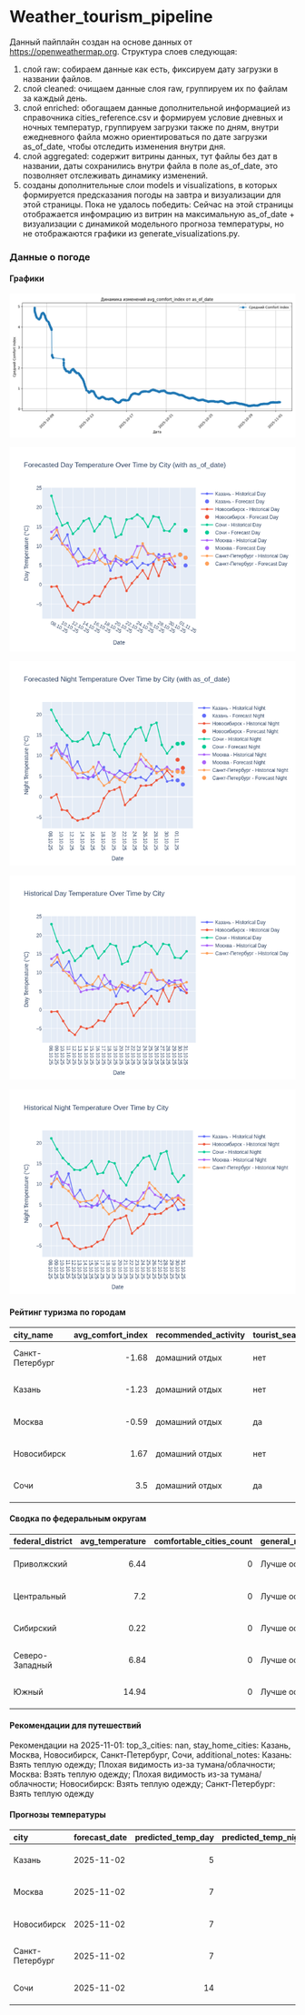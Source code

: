# Weather_tourism_pipeline
Данный пайплайн создан на основе данных от https://openweathermap.org.
Структура слоев следующая:
  1) слой raw: 
  собираем данные как есть, фиксируем дату загрузки в названии файлов.
  2) слой cleaned:
  очищаем данные слоя raw, группируем их по файлам за каждый день.
  3) слой enriched:
  обогащаем данные дополнительной информацией из справочника cities_reference.csv и формируем условие дневных и ночных температур,
  группируем загрузки также по дням, внутри ежедневного файла можно ориентироваться по дате загрузки as_of_date, чтобы отследить изменения внутри дня.
  4) слой aggregated:
   содержит витрины данных, тут файлы без дат в названии, даты сохранились внутри файла в поле as_of_date, это позволняет отслеживать динамику изменений.
  6) созданы дополнительные слои models и visualizations, в которых формируется предсказания погоды на завтра и визуализации для этой страницы.
  Пока не удалось победить: Сейчас на этой страницы отображается инфомрацию из витрин на максимальную as_of_date + визуализации с динамикой модельного прогноза температуры, 
  но не отображаются графики из generate_visualizations.py.
<!-- WEATHER DATA START -->
### Данные о погоде

#### Графики
![Comfort Index Trend](data/visualizations/comfort_index_trend.png)

![Forecasted Day Temperature](data/visualizations/forecasted_day_temperature.png)

![Forecasted Night Temperature](data/visualizations/forecasted_night_temperature.png)

![Historical Day Temperature](data/visualizations/historical_day_temperature.png)

![Historical Night Temperature](data/visualizations/historical_night_temperature.png)

#### Рейтинг туризма по городам
| city_name       |   avg_comfort_index | recommended_activity   | tourist_season_match   | tourism_season   | tour_recommendation       | as_of_date          |
|:----------------|--------------------:|:-----------------------|:-----------------------|:-----------------|:--------------------------|:--------------------|
| Санкт-Петербург |               -1.68 | домашний отдых         | нет                    | Май-Сентябрь     | домашний отдых вне сезона | 2025-11-01 10:22:00 |
| Казань          |               -1.23 | домашний отдых         | нет                    | Май-Сентябрь     | домашний отдых вне сезона | 2025-11-01 10:22:00 |
| Москва          |               -0.59 | домашний отдых         | да                     | Круглогодично    | домашний отдых в сезон    | 2025-11-01 10:22:00 |
| Новосибирск     |                1.67 | домашний отдых         | нет                    | Июнь-Август      | домашний отдых вне сезона | 2025-11-01 10:22:00 |
| Сочи            |                3.5  | домашний отдых         | да                     | Май-Октябрь      | домашний отдых в сезон    | 2025-11-01 10:22:00 |

#### Сводка по федеральным округам
| federal_district   |   avg_temperature |   comfortable_cities_count | general_recommendation   | as_of_date          |
|:-------------------|------------------:|---------------------------:|:-------------------------|:--------------------|
| Приволжский        |              6.44 |                          0 | Лучше остаться дома      | 2025-11-01 10:22:00 |
| Центральный        |              7.2  |                          0 | Лучше остаться дома      | 2025-11-01 10:22:00 |
| Сибирский          |              0.22 |                          0 | Лучше остаться дома      | 2025-11-01 10:22:00 |
| Северо-Западный    |              6.84 |                          0 | Лучше остаться дома      | 2025-11-01 10:22:00 |
| Южный              |             14.94 |                          0 | Лучше остаться дома      | 2025-11-01 10:22:00 |

#### Рекомендации для путешествий
Рекомендации на 2025-11-01: top_3_cities: nan, stay_home_cities: Казань, Москва, Новосибирск, Санкт-Петербург, Сочи, additional_notes: Казань: Взять теплую одежду; Плохая видимость из-за тумана/облачности; Москва: Взять теплую одежду; Плохая видимость из-за тумана/облачности; Новосибирск: Взять теплую одежду; Санкт-Петербург: Взять теплую одежду

#### Прогнозы температуры
| city            | forecast_date   |   predicted_temp_day |   predicted_temp_night | model_type       | as_of_date          |
|:----------------|:----------------|---------------------:|-----------------------:|:-----------------|:--------------------|
| Казань          | 2025-11-02      |                    5 |                      3 | LinearRegression | 2025-11-01 10:22:41 |
| Москва          | 2025-11-02      |                    7 |                      6 | LinearRegression | 2025-11-01 10:22:41 |
| Новосибирск     | 2025-11-02      |                    7 |                      7 | LinearRegression | 2025-11-01 10:22:41 |
| Санкт-Петербург | 2025-11-02      |                    7 |                      6 | LinearRegression | 2025-11-01 10:22:41 |
| Сочи            | 2025-11-02      |                   14 |                     13 | LinearRegression | 2025-11-01 10:22:41 |


<!-- WEATHER DATA END -->
